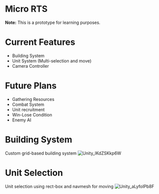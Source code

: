 # Micro RTS
<b>Note:</b> This is a prototype for learning purposes.

# Current Features
- Building System
- Unit System (Multi-selection and move)
- Camera Controller

# Future Plans
- Gathering Resources
- Combat System
- Unit recruitment
- Win-Lose Condition
- Enemy AI

# Building System
Custom grid-based building system
![Unity_lKdZSKkp6W](https://github.com/user-attachments/assets/cbbb72f5-55a8-434b-8623-25e6690bc845)


# Unit Selection
Unit selection using rect-box and navmesh for moving 
![Unity_aLyfoIPb8F](https://github.com/user-attachments/assets/6f034f22-f7d9-456f-acb5-273fd7c829f5)
